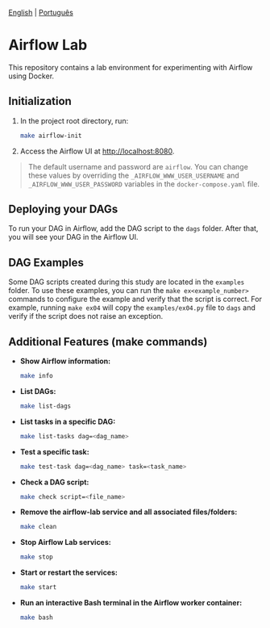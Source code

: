 [English](README.md) | [Português](README.pt-BR.md)

# Airflow Lab

This repository contains a lab environment for experimenting with Airflow using Docker.

## Initialization

1. In the project root directory, run:

    ```sh
    make airflow-init
    ```

2. Access the Airflow UI at [http://localhost:8080](http://localhost:8080).

> The default username and password are `airflow`. You can change these values by overriding the `_AIRFLOW_WWW_USER_USERNAME` and `_AIRFLOW_WWW_USER_PASSWORD` variables in the `docker-compose.yaml` file.

## Deploying your DAGs

To run your DAG in Airflow, add the DAG script to the `dags` folder. After that, you will see your DAG in the Airflow UI.

## DAG Examples

Some DAG scripts created during this study are located in the `examples` folder. To use these examples, you can run the `make ex<example_number>` commands to configure the example and verify that the script is correct. For example, running `make ex04` will copy the `examples/ex04.py` file to `dags` and verify if the script does not raise an exception.

## Additional Features (make commands)

- **Show Airflow information:**

    ```sh
    make info
    ```

- **List DAGs:**

    ```sh
    make list-dags
    ```

- **List tasks in a specific DAG:**

    ```sh
    make list-tasks dag=<dag_name>
    ```

- **Test a specific task:**

    ```sh
    make test-task dag=<dag_name> task=<task_name>
    ```

- **Check a DAG script:**

    ```sh
    make check script=<file_name>
    ```

- **Remove the airflow-lab service and all associated files/folders:**

    ```sh
    make clean
    ```

- **Stop Airflow Lab services:**

    ```sh
    make stop
    ```

- **Start or restart the services:**

    ```sh
    make start
    ```

- **Run an interactive Bash terminal in the Airflow worker container:**

    ```sh
    make bash
    ```
